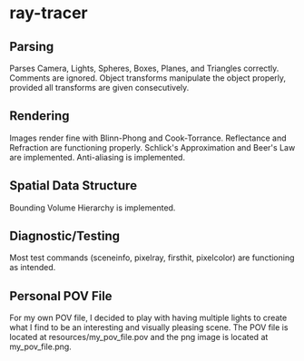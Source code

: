 # ray-tracer

## Parsing
Parses Camera, Lights, Spheres, Boxes, Planes, and Triangles correctly. Comments are ignored. Object transforms manipulate the object properly, provided all transforms are given consecutively.

## Rendering
Images render fine with Blinn-Phong and Cook-Torrance. Reflectance and Refraction are functioning properly. Schlick's Approximation and Beer's Law are implemented. Anti-aliasing is implemented.

## Spatial Data Structure
Bounding Volume Hierarchy is implemented.

## Diagnostic/Testing
Most test commands (sceneinfo, pixelray, firsthit, pixelcolor) are functioning as intended.

## Personal POV File
For my own POV file, I decided to play with having multiple lights to create what I find to be an interesting and visually pleasing scene. The POV file is located at resources/my_pov_file.pov and the png image is located at my_pov_file.png.
